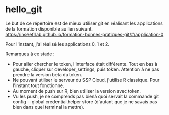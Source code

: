 # hello_git

Le but de ce répertoire est de mieux utiliser git en réalisant les applications de la formation disponible au lien suivant. 
https://inseefrlab.github.io/formation-bonnes-pratiques-git/#/application-0

Pour l'instant, j'ai réalisé les applications 0, 1 et 2. 

Remarques à ce stade : 
- Pour aller chercher le token, l'interface était différente. Tout en bas à gauche, cliquer sur developer_settings, puis token. 
Attention à ne pas prendre la version beta du token. 
- Ne pouvant utiliser le serveur du SSP Cloud, j'utilise R classique. Pour l'instant tout fonctionne. 
- Au moment de push sur R, bien utiliser la version avec token. 
- Vu les push, je ne comprends pas bienà quoi servait la commande git config --global credential.helper store (d'autant que je ne savais pas bien dans quel terminal la mettre). 

